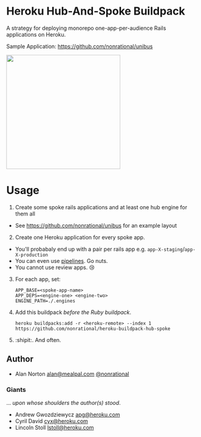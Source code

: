 # Heroku Hub-And-Spoke Buildpack

A strategy for deploying monorepo one-app-per-audience Rails applications on Heroku.

Sample Application: https://github.com/nonrational/unibus

<img src='http://i.imgur.com/58wavHO.gif' width=300>

# Usage

1. Create some spoke rails applications and at least one hub engine for them all
  - See https://github.com/nonrational/unibus for an example layout
2. Create one Heroku application for every spoke app.
  - You'll probabaly end up with a pair per rails app e.g. `app-X-staging`/`app-X-production`
  - You can even use [pipelines](https://devcenter.heroku.com/articles/pipelines). Go nuts.
  - You cannot use review apps. :cry:
3. For each app, set:

    ```
    APP_BASE=<spoke-app-name>
    APP_DEPS=<engine-one> <engine-two>
    ENGINE_PATH=./.engines
    ```

4. Add this buildpack _before the Ruby buildpack_.

    ```
    heroku buildpacks:add -r <heroku-remote> --index 1 https://github.com/nonrational/heroku-buildpack-hub-spoke
    ```

5. :shipit:. And often.

## Author

- Alan Norton <alan@mealpal.com> [@nonrational](https://github.com/nonrational)

### Giants

... _upon whose shoulders the author(s) stood_.

- Andrew Gwozdziewycz <apg@heroku.com>
- Cyril David <cyx@heroku.com>
- Lincoln Stoll <lstoll@heroku.com>

